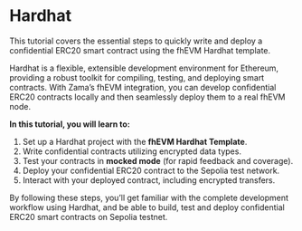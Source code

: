 # Hardhat

This tutorial covers the essential steps to quickly write and deploy a confidential ERC20 smart contract using the fhEVM Hardhat template.

Hardhat is a flexible, extensible development environment for Ethereum, providing a robust toolkit for compiling, testing, and deploying smart contracts. With Zama’s fhEVM integration, you can develop confidential ERC20 contracts locally and then seamlessly deploy them to a real fhEVM node.

**In this tutorial, you will learn to:**

1. Set up a Hardhat project with the **fhEVM Hardhat Template**.
2. Write confidential contracts utilizing encrypted data types.
3. Test your contracts in **mocked mode** (for rapid feedback and coverage).
4. Deploy your confidential ERC20 contract to the Sepolia test network.
5. Interact with your deployed contract, including encrypted transfers.

By following these steps, you’ll get familiar with the complete development workflow using Hardhat, and be able to build, test and deploy confidential ERC20 smart contracts on Sepolia testnet.

